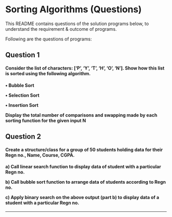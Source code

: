 # Sorting Algorithms (Questions)
This README contains questions of the solution programs below, to understand the requirement & outcome of programs.

Following are the questions of programs:

## Question 1

<h4> Consider the list of characters: [‘P’, ‘Y’, ‘T’, ‘H’, ‘O’, ‘N’]. Show how this list is sorted
using the following algorithm.
</h4>
<h4>

• Bubble Sort 

• Selection Sort 

• Insertion Sort

Display the total number of comparisons and swapping made by each sorting function for the
given input N

</h4>


## Question 2

<h4>
Create a structure/class for a group of 50 students holding data for their Regn no., Name, Course, CGPA. 
</h4>
<h4>

a) Call linear search function to display data of student with a particular Regn no. 

b) Call bubble sort function to arrange data of students according to Regn no.

c) Apply binary search on the above output (part b) to display data of a student with a particular Regn no.

</h4>

---
